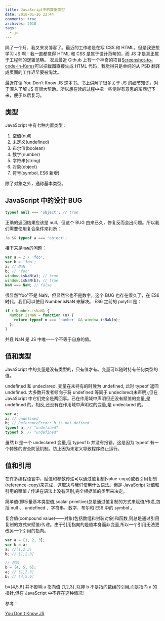 ```yaml
---
title: JavaScript中的数据类型
date: 2018-01-16 22:44
comments: true
archives: 2018
tags:
  - js
---
```


隔了一个月，我又来发博客了。最近的工作老是在写 CSS 和 HTML。但是我更想学习 JS 啊！我一直都觉得 HTML 和 CSS 是属于设计范畴的，而 JS 才是真正属于工程师的逻辑范畴。
况且最近 Github 上有一个神奇的项目[Screenshot-to-code-in-Keras](https://github.com/emilwallner/Screenshot-to-code-in-Keras)可以把截图直接生成 HTML 代码，我觉得只是单纯的从 PSD 翻译成页面的工作迟早要被淘汰。

最近在读 You Don't Know JS 这本书。书上讲解了很多关于 JS 的细节知识，对于深入了解 JS 有很大帮助。所以想在读的过程中把一些觉得有意思的东西记下来，便于以后复习。

## 类型

JavaScript 中有七种内置类型：

1. 空值(null)
2. 未定义(undefined)
3. 布尔值(boolean)
4. 数字(number)
5. 字符串(string)
6. 对象(object)
7. 符号(symbol, ES6 新增)

除了对象之外，通称基本类型。

## JavaScript 中的设计 BUG

```js
typeof null === 'object'; // true
```

正确的返回结果应该是 null。但这个 BUG 由来已久，修复反而会出问题。所以我们需要使用复合条件来判断：

```js
!a && typeof a === 'object';
```

接下来是`NaN`的问题：

```js
var a = 2 / 'foo';
var b = 'foo';
a; // NaN
b; // "foo"
window.isNaN(a); // true
window.isNaN(b); // true
NaN === NaN; // false
```

很显然"foo"不是 NaN，但显然它也不是数字。这个 BUG 也存在很久了，在 ES6 时代，我们可以使用 Number.isNaN 来解决。
ES6 之前的 polyfill 是：

```js
if (!Number.isNaN) {
  Number.isNaN = function (n) {
    return typeof n === 'number' && window.isNaN(n);
  };
}
```

并且 NaN 是 JS 中唯一一个不等于自身的值。

## 值和类型

JavaScript 中的变量是没有类型的，只有值才有。变量可以随时持有任何类型的值。

undefined 和 undeclared. 变量在未持有的时候为 undefined, 此时 typeof 返回 undefined. 大多数开发者倾向于将 undefined 等同于 undeclared(未声明),但在 JavaScript 中它们完全是两回事。已在作用域中声明但还没有赋值的变量,是 undefined 的。相反,还没有在作用域中声明过的变量,是 undeclared 的。

```js
var a;
a; // undefined
b; // ReferenceError: b is not defined
typeof a; // "undefined"
typeof b; // "undefined"
```

虽然 b 是一个 undeclared 变量,但 typeof b 并没有报错。这是因为 typeof 有一个特殊的安全防范机制。防止因为未定义导致程序终止运行。

## 值和引用

在许多编程语言中，赋值和参数传递可以通过值复制(value-copy)或者引用复制(reference-copy)来完成，这取决与我们使用什么语法。但是 JavaScript 对值和引用的赋值 / 传递在语法上没有区别,完全根据值的类型来决定。

简单值(即标量基本类型值,scalar primitive)总是通过值复制的方式来赋值/传递,包括 null 、 undefined 、字符串、数字、布尔和 ES6 中的 symbol 。

复合值(compound value)——对象(包括数组和封装对象)和函数,则总是通过引用复制的方式来赋值/传递。由于引用指向的是值本身而非变量,所以一个引用无法更改另一个引用的指向。

```js
var a = [1, 2, 3];
var b = a;
a; //[1,2,3]
b; // [1,2,3]

// 然后
b = [4, 5, 6];
a; // [1,2,3]
b; // [4,5,6]
```

b=[4,5,6] 并不影响 a 指向值 [1,2,3] ,除非 b 不是指向数组的引用,而是指向 a 的指针,但在 JavaScript 中不存在这种情况!

参考：

[You Don't Know JS](https://github.com/getify/You-Dont-Know-JS)
